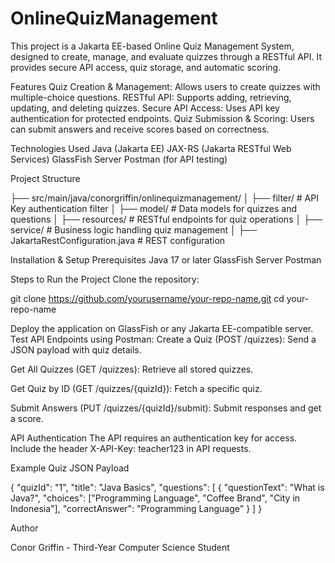 # OnlineQuizManagement
This project is a Jakarta EE-based Online Quiz Management System, designed to create, manage, and evaluate quizzes through a RESTful API. It provides secure API access, quiz storage, and automatic scoring.

Features
Quiz Creation & Management: Allows users to create quizzes with multiple-choice questions.
RESTful API: Supports adding, retrieving, updating, and deleting quizzes.
Secure API Access: Uses API key authentication for protected endpoints.
Quiz Submission & Scoring: Users can submit answers and receive scores based on correctness.

Technologies Used
Java (Jakarta EE)
JAX-RS (Jakarta RESTful Web Services)
GlassFish Server
Postman (for API testing)

Project Structure

├── src/main/java/conorgriffin/onlinequizmanagement/
│   ├── filter/               # API Key authentication filter
│   ├── model/                # Data models for quizzes and questions
│   ├── resources/            # RESTful endpoints for quiz operations
│   ├── service/              # Business logic handling quiz management
│   ├── JakartaRestConfiguration.java  # REST configuration

Installation & Setup
Prerequisites
Java 17 or later
GlassFish Server
Postman

Steps to Run the Project
Clone the repository:

git clone https://github.com/yourusername/your-repo-name.git
cd your-repo-name

Deploy the application on GlassFish or any Jakarta EE-compatible server.
Test API Endpoints using Postman:
Create a Quiz (POST /quizzes): Send a JSON payload with quiz details.

Get All Quizzes (GET /quizzes): Retrieve all stored quizzes.

Get Quiz by ID (GET /quizzes/{quizId}): Fetch a specific quiz.

Submit Answers (PUT /quizzes/{quizId}/submit): Submit responses and get a score.

API Authentication
The API requires an authentication key for access.
Include the header X-API-Key: teacher123 in API requests.

Example Quiz JSON Payload

{
  "quizId": "1",
  "title": "Java Basics",
  "questions": [
    {
      "questionText": "What is Java?",
      "choices": ["Programming Language", "Coffee Brand", "City in Indonesia"],
      "correctAnswer": "Programming Language"
    }
  ]
}


Author

Conor Griffin - Third-Year Computer Science Student

